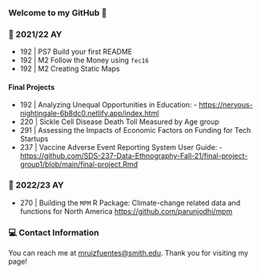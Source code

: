 ### Welcome to my GitHub 👋

### 📗 2021/22 AY  

   - 192 | PS7 Build your first README 
   - 192 | M2 Follow the Money using `fec16`
   - 192 | M2 Creating Static Maps 
  
  #### Final Projects
  
   - 192 | Analyzing Unequal Opportunities in Education: 
         - https://nervous-nightingale-6b8dc0.netlify.app/index.html
   - 220 | Sickle Cell Disease Death Toll Measured by Age group
   - 291 | Assessing the Impacts of Economic Factors on Funding for Tech Startups 
   - 237 | Vaccine Adverse Event Reporting System User Guide: 
         - https://github.com/SDS-237-Data-Ethnography-Fall-21/final-project-group1/blob/main/final-project.Rmd
 
 ### 📗 2022/23 AY
 
   - 270 | Building the `MPM` R Package: Climate-change related data and functions for North America https://github.com/parunjodhi/mpm
    
 ### 💻 Contact Information 
 
 
You can reach me at mruizfuentes@smith.edu. Thank you for visiting my page!

<!--
**michelruizfuentes/michelruizfuentes** is a ✨ _special_ ✨ repository because its `README.md` (this file) appears on your GitHub profile.

Here are some ideas to get you started:

- 🔭 I’m currently working on ...
- 🌱 I’m currently learning ...
- 👯 I’m looking to collaborate on ...
- 🤔 I’m looking for help with ...
- 💬 Ask me about ...
- 📫 How to reach me: ...
- 😄 Pronouns: ...
- ⚡ Fun fact: ...

Kode with Klossy: Mobile Application Development Scholar

    - Final Project KWK | "Sustainable You" iOS App Template
-->

